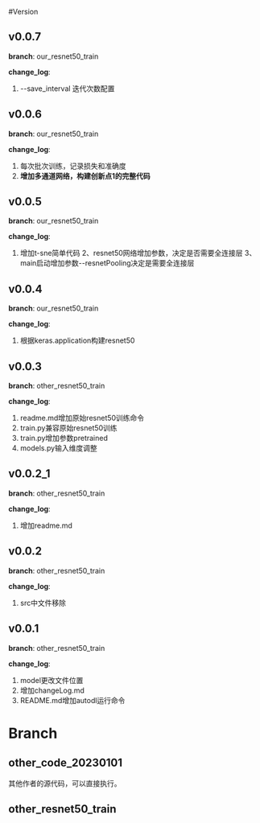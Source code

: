 
#Version

## v0.0.7
**branch**: our_resnet50_train

**change_log**:
1. --save_interval 迭代次数配置


## v0.0.6
**branch**: our_resnet50_train

**change_log**:
1. 每次批次训练，记录损失和准确度
2. **增加多通道网络，构建创新点1的完整代码**


## v0.0.5
**branch**: our_resnet50_train

**change_log**:
1. 增加t-sne简单代码
2、resnet50网络增加参数，决定是否需要全连接层
3、main启动增加参数--resnetPooling决定是需要全连接层

## v0.0.4
**branch**: our_resnet50_train

**change_log**:
1. 根据keras.application构建resnet50


## v0.0.3
**branch**: other_resnet50_train

**change_log**:
1. readme.md增加原始resnet50训练命令
2. train.py兼容原始resnet50训练
3. train.py增加参数pretrained
4. models.py输入维度调整

## v0.0.2_1
**branch**: other_resnet50_train

**change_log**:
1. 增加readme.md

## v0.0.2
**branch**: other_resnet50_train

**change_log**:
1. src中文件移除

## v0.0.1
**branch**: other_resnet50_train

**change_log**:
1. model更改文件位置
2. 增加changeLog.md
3. README.md增加autodl运行命令

# Branch
## other_code_20230101
其他作者的源代码，可以直接执行。


## other_resnet50_train

